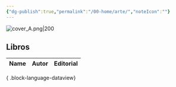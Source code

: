 ```yaml
---
{"dg-publish":true,"permalink":"/00-home/arte/","noteIcon":""}
---
```


![cover_A.png|200](/img/user/02%20Image/cover_A.png)
## Libros 
| Name | Autor | Editorial |
| ---- | ----- | --------- |

{ .block-language-dataview}
